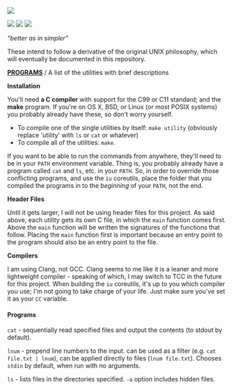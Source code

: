 ![](http://i.imgur.com/WoA2pWw.png)

![](https://img.shields.io/github/issues/joshhartigan/iu-coreutils.svg) ![](https://img.shields.io/badge/license-BSD-yellow.svg) ![](https://img.shields.io/badge/language-C-blue.svg)

*"better as in simpler"*

These intend to follow a derivative of the original UNIX philosophy, which will
eventually be documented in this repository.

**[PROGRAMS](#programs)** / A list of the utilities with brief descriptions

**Installation**

You'll need **a C compiler** with support for the C99 or C11 standard; and the
**make** program. If you're on OS X, BSD, or Linux (or most POSIX systems) you
probably already have these, so don't worry yourself.

* To compile one of the single utilities by itself: `make utility` (obviously
  replace 'utility' with `ls` or `cat` or whatever)
* To compile all of the utilities: `make`.

If you want to be able to run the commands from anywhere, they'll need to be in
your `PATH` environment variable. Thing is, you probably already have a program
called `cat` and `ls`, etc. in your `PATH`. So, in order to override those
conflicting programs, and use the `iu` coreutils, place the folder that you
compiled the programs in to the *beginning* of your `PATH`, not the end.

**Header Files**

Until it gets larger, I will not be using header files for this project.
As said above, each utility gets its own C file, in which the `main` function
comes first. Above the `main` function will be written the signatures of the
functions that follow.
  Placing the `main` function first is important because an entry point to the
program should also be an entry point to the file.

**Compilers**

I am using Clang, not GCC. Clang seems to me like it is a leaner and more
lightweight compiler - speaking of which, I may switch to TCC in the future for
this project.
  When building the `iu` coreutils, it's up to you which compiler you use; I'm
not going to take charge of your life. Just make sure you've set it as your
`CC` variable.

#### Programs

`cat` - sequentially read specified files and output the contents (to stdout by
default).

`lnum` - prepend line numbers to the input. can be used as a filter (e.g.
`cat file.txt | lnum`), can be applied directly to files (`lnum file.txt`).
Chooses `stdin` by default, when run with no arguments.

`ls` - lists files in the directories specified. `-a` option includes hidden
files.

